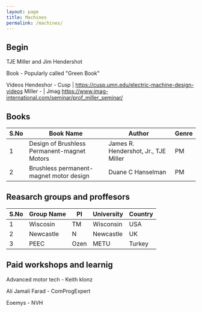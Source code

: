 ```yaml
---
layout: page
title: Machines
permalink: /machines/
---
```


## Begin

TJE Miller and Jim Hendershot 

Book - Popularly called "Green Book" 

Videos
Hendeshor - Cusp | https://cusp.umn.edu/electric-machine-design-videos
Miller - | Jmag https://www.jmag-international.com/seminar/prof_miller_seminar/




## Books
S.No | Book Name | Author | Genre
------------ | ------------- | ------- | -------
1 | Design of Brushless Permanent-magnet Motors | James R. Hendershot, Jr., TJE Miller | PM
2 | Brushless permanent-magnet motor design | Duane C Hanselman | PM

## Reasarch groups and proffesors

S.No | Group Name | PI | University | Country
------------ | ------------- | ------- | ------- | ---
1 | Wiscosin | TM | Wisconsin | USA
2 | Newcastle | N | Newcastle | UK
3 | PEEC | Ozen | METU | Turkey


## Paid workshops and learnig

Advanced motor tech - Keith klonz

Ali Jamali Farad - ComProgExpert

Eoemys - NVH




## 
